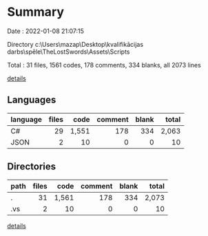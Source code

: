 # Summary

Date : 2022-01-08 21:07:15

Directory c:\Users\mazap\Desktop\kvalifikācijas darbs\spēle\TheLostSwords\Assets\Scripts

Total : 31 files,  1561 codes, 178 comments, 334 blanks, all 2073 lines

[details](details.md)

## Languages
| language | files | code | comment | blank | total |
| :--- | ---: | ---: | ---: | ---: | ---: |
| C# | 29 | 1,551 | 178 | 334 | 2,063 |
| JSON | 2 | 10 | 0 | 0 | 10 |

## Directories
| path | files | code | comment | blank | total |
| :--- | ---: | ---: | ---: | ---: | ---: |
| . | 31 | 1,561 | 178 | 334 | 2,073 |
| .vs | 2 | 10 | 0 | 0 | 10 |

[details](details.md)